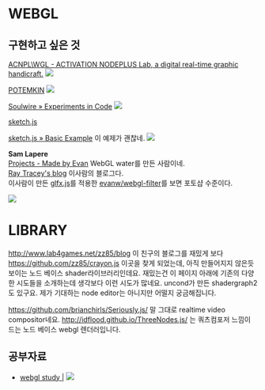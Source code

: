 # WEBGL

## 구현하고 싶은 것

[ACNPL\WGL - ACTIVATION NODEPLUS Lab, a digital real-time graphic handicraft.](http://www.acnplwgl.com/#!/clouds-painting)
![](http://kmyh.kr/markdown_images/ACNPLWGL_-_ACTIVATION_NODEPLUS_Lab_a_digital_real-time_graphic_handicraft._2015-02-25_01-05-58.jpg)

[POTEMKIN](http://www.potemkin.se/)
![](http://kmyh.kr/markdown_images/potemkin.se_2015-02-25_01-13-32.jpg)

[Soulwire » Experiments in Code](http://soulwire.co.uk/experiments/unwrapageddon/)
![](http://kmyh.kr/markdown_images/Soulwire__Experiments_in_Code_2015-02-25_01-11-32.jpg)

[sketch.js](http://soulwire.github.io/sketch.js/)

[sketch.js » Basic Example](http://soulwire.github.io/sketch.js/examples/particles.html)
이 예제가 괜찮네.
![](http://kmyh.kr/markdown_images/particles.jpg)

**Sam Lapere**  
[Projects - Made by Evan](http://www.madebyevan.com/) WebGL water를 만든 사람이네.  
[Ray Tracey's blog](http://raytracey.blogspot.kr/) 이사람의 블로그다.  
이사람이 만든 [glfx.js](http://evanw.github.io/glfx.js/demo/)를 적용한 [evanw/webgl-filter](https://github.com/evanw/webgl-filter)를 보면 포토샵 수준이다.  

![](http://kmyh.kr/markdown_images/Projects_-_Made_by_Evan_2015-02-25_01-15-00.jpg)

# LIBRARY
http://www.lab4games.net/zz85/blog
이 친구의 블로그를 재밌게 보다 https://github.com/zz85/crayon.js 이곳을 찾게 되었는데, 아직 만들어지지 않은듯 보이는 노드 베이스 shader라이브러리인데요.
재밌는건 이 페이지 아래에 기존의 다양한 시도들을 소개하는데 생각보다 이런 시도가 많네요.
uncond가 만든 shadergraph2도 있구요. 제가 기대하는 node editor는 아니지만 어떨지 궁금해집니다. 

https://github.com/brianchirls/Seriously.js/ 말 그대로 realtime video compositor네요.
http://idflood.github.io/ThreeNodes.js/ 는 쿼츠컴포저 느낌이 드는 노드 베이스 webgl 렌더러입니다.

## 공부자료

- [webgl study |](http://www.bswebgl.com/?cat=22)
![](http://kmyh.kr/markdown_images/webgl_study__2015-02-25_01-16-10.jpg)



